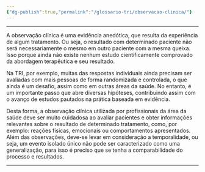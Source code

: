 ```yaml
---
{"dg-publish":true,"permalink":"/glossario-tri/observacao-clinica/"}
---
```


---

A observação clínica é uma evidência anedótica, que resulta da experiência de algum tratamento. Ou seja, o resultado com determinado paciente não será necessariamente o mesmo em outro paciente com a mesma queixa. Isso porque ainda não existe nenhum estudo cientificamente comprovado da abordagem terapêutica e seu resultado.

Na TRI, por exemplo, muitas das respostas individuais ainda precisam ser avaliadas com mais pessoas de forma randomizada e controlada, o que ainda é um desafio, assim como em outras áreas da saúde. No entanto, é um importante passo que abre diversas hipóteses, contribuindo assim com o avanço de estudos pautados na prática baseada em evidência.

Desta forma, a observação clínica utilizada por profissionais da área da saúde deve ser muito cuidadosa ao avaliar pacientes e obter informações relevantes sobre o resultado de determinado tratamento, como, por exemplo: reações físicas, emocionais ou comportamentos apresentados.  Além das observações, deve-se levar em consideração a temporalidade, ou seja, um evento isolado único não pode ser caracterizado como uma generalização, para isso é preciso que se tenha a comparabilidade do processo e resultados.

----



